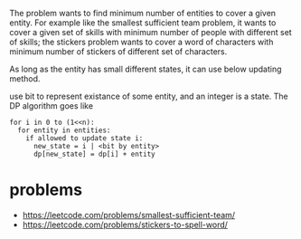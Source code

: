 The problem wants to find minimum number of entities to cover a given entity. For example like the smallest sufficient team problem, it wants to cover a given set of skills with minimum number of people with different set of skills; the stickers problem wants to cover a word of characters with minimum number of stickers of different set of characters.

As long as the entity has small different states, it can use below updating method.

use bit to represent existance of some entity, and an integer is a state. The DP algorithm goes like
```
for i in 0 to (1<<n):
  for entity in entities:
    if allowed to update state i:
      new_state = i | <bit by entity>
      dp[new_state] = dp[i] + entity

``` 

# problems
* https://leetcode.com/problems/smallest-sufficient-team/
* https://leetcode.com/problems/stickers-to-spell-word/

